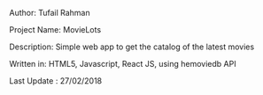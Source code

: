 <p><span>Author:</span> Tufail Rahman </p>
<p><span>Project Name:</span> MovieLots</p>
<p><span>Description:</span> Simple web app to get the catalog of the latest movies</p>
<p><span>Written in:</span> HTML5, Javascript, React JS, using hemoviedb API</p>
<p><span>Last Update :</span> 27/02/2018</p>
